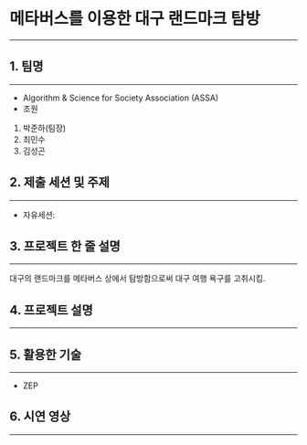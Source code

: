 # 메타버스를 이용한 대구 랜드마크 탐방
---

## 1. 팀명 
---
* Algorithm & Science for Society Association (ASSA)
* 조원
1. 박준하(팀장)
2. 최민수
3. 김성곤

## 2. 제출 세션 및 주제
---
* 자유세션: 

## 3. 프로젝트 한 줄 설명
---
대구의 랜드마크를 메타버스 상에서 탐방함으로써 대구 여행 욕구를 고취시킴.

## 4. 프로젝트 설명
---


## 5. 활용한 기술
---
* ZEP

## 6. 시연 영상
---